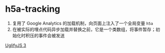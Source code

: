 h5a-tracking
==

1. 复用了 Google Analytics 的加载机制，向页面上注入了一个全局变量 `h5a`
2. 在被实际的埋点代码异步加载并替换之前，它是一个类数组，将事件暂存；初始化时积压的事件会被发送

[UglifyJS 3](https://skalman.github.io/UglifyJS-online/)
